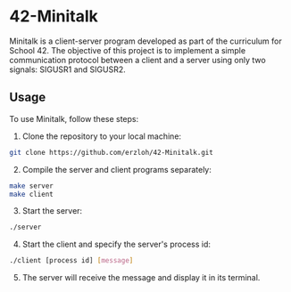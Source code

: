 # 42-Minitalk
Minitalk is a client-server program developed as part of the curriculum for School 42. The objective of this project is to implement a simple communication protocol between a client and a server using only two signals: SIGUSR1 and SIGUSR2.
## Usage
To use Minitalk, follow these steps:

1. Clone the repository to your local machine:
``` bash
git clone https://github.com/erzloh/42-Minitalk.git
```
2. Compile the server and client programs separately:
``` bash
make server
make client
```
3. Start the server:
``` bash
./server
```
4. Start the client and specify the server's process id:
``` bash
./client [process id] [message]
```
5. The server will receive the message and display it in its terminal.
